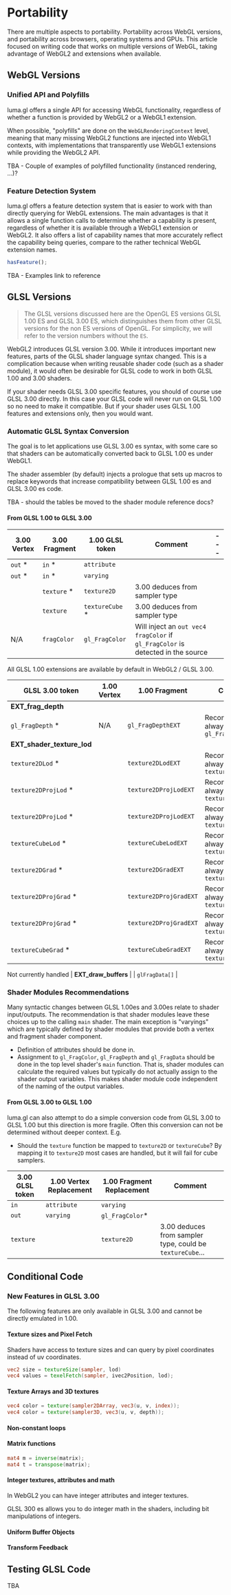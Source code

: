 # Portability

There are multiple aspects to portability. Portability across WebGL versions, and portability across browsers, operating systems and GPUs. This article focused on writing code that works on multiple versions of WebGL, taking advantage of WebGL2 and extensions when available.


## WebGL Versions


### Unified API and Polyfills

luma.gl offers a single API for accessing WebGL functionality, regardless of whether a function is provided by WebGL2 or a WebGL1 extension.

When possible, "polyfills" are done on the `WebGLRenderingContext` level, meaning that many missing WebGL2 functions are injected into WebGL1 contexts, with implementations that transparently use WebGL1 extensions while providing the WebGL2 API.

TBA - Couple of examples of polyfilled functionality (instanced rendering, ...)?


### Feature Detection System

luma.gl offers a feature detection system that is easier to work with than directly querying for WebGL extensions. The main advantages is that it allows a single function calls to determine whether a capability is present, regardless of whether it is available through a WebGL1 extension or WebGL2. It also offers a list of capability names that more accurately reflect the capability being queries, compare to the rather technical WebGL extension names.

```js
hasFeature();
```

TBA - Examples link to reference



## GLSL Versions

> The GLSL versions discussed here are the OpenGL ES versions GLSL 1.00 ES and GLSL 3.00 ES, which distinguishes them from other GLSL versions for the non ES versions of OpenGL. For simplicity, we will refer to the version numbers without the `ES`.

WebGL2 introduces GLSL version 3.00. While it introduces important new features, parts of the GLSL shader language syntax changed. This is a complication because when writing reusable shader code (such as a shader module), it would often be desirable for GLSL code to work in both GLSL 1.00 and 3.00 shaders.

If your shader needs GLSL 3.00 specific features, you should of course use GLSL 3.00 directly. In this case your GLSL code will never run on GLSL 1.00 so no need to make it compatible. But if your shader uses GLSL 1.00 features and extensions only, then you would want.


### Automatic GLSL Syntax Conversion

The goal is to let applications use GLSL 3.00 es syntax, with some care so that shaders can be automatically converted back to GLSL 1.00 es under WebGL1.

The shader assembler (by default) injects a prologue that sets up macros to replace keywords that increase compatibility between GLSL 1.00 es and GLSL 3.00 es code.

TBA - should the tables be moved to the shader module reference docs?

#### From GLSL 1.00 to GLSL 3.00

| 3.00 Vertex | 3.00 Fragment | 1.00 GLSL token | Comment | --- |
| ---         | ---           | ---             | ---     | --- |
| `out` *     | `in` *        | `attribute`     |  |
| `out` *     | `in` *        | `varying`       |  |
|             | `texture` *   | `texture2D`     | 3.00 deduces from sampler type |
|             | `texture`     | `textureCube` * | 3.00 deduces from sampler type |
| N/A         | `fragColor`   | `gl_FragColor`  | Will inject an `out vec4 fragColor` if `gl_FragColor` is detected in the source |


All GLSL 1.00 extensions are available by default in WebGL2 / GLSL 3.00.

| GLSL 3.00 token       | 1.00 Vertex | 1.00 Fragment             | Comment |
| ---                   | ---         | ---                       | --- |
| **EXT_frag_depth**    |             |                           | |
| `gl_FragDepth` *      | N/A         | `gl_FragDepthEXT`         | Recommendation: always use `gl_FragDepth` |
| **EXT_shader_texture_lod** |        |                           | |
| `texture2DLod` *      |             | `texture2DLodEXT`         | Recommendation: always use `texture2DLod` |
| `texture2DProjLod` *  |             | `texture2DProjLodEXT`     | Recommendation: always use `texture2DProjLod` |
| `texture2DProjLod` *  |             | `texture2DProjLodEXT`     | Recommendation: always use `texture2DProjLod` |
| `textureCubeLod` *    |             | `textureCubeLodEXT`       | Recommendation: always use `textureCubeLod` |
| `texture2DGrad` *     |             | `texture2DGradEXT`        | Recommendation: always use `texture2DGrad` |
| `texture2DProjGrad` * |             | `texture2DProjGradEXT`    | Recommendation: always use `texture2DProjGrad` |
| `texture2DProjGrad` * |             | `texture2DProjGradEXT`    | Recommendation: always use `texture2DProjGrad` |
| `textureCubeGrad` *   |             | `textureCubeGradEXT`      | Recommendation: always use `textureCubeGrad` |


Not currently handled
| **EXT_draw_buffers** |
| `glFragData[]` |


### Shader Modules Recommendations

Many syntactic changes between GLSL 1.00es and 3.00es relate to shader input/outputs. The recommendation is that shader modules leave these choices up to the calling `main` shader. The main exception is "varyings" which are typically defined by shader modules that provide both a vertex and fragment shader component.

* Definition of attributes should be done in.
* Assignment to `gl_FragColor`, `gl_FragDepth` and `gl_FragData` should be done in the top level shader's `main` function. That is, shader modules can calculate the required values but typically do not actually assign to the shader output variables. This makes shader module code independent of the naming of the output variables.


#### From GLSL 3.00 to GLSL 1.00

luma.gl can also attempt to do a simple conversion code from GLSL 3.00 to GLSL 1.00 but this direction is more fragile. Often this conversion can not be determined without deeper context. E.g.
* Should the `texture` function be mapped to `texture2D` or `textureCube`? By mapping it to `texture2D` most cases are handled, but it will fail for cube samplers.

| 3.00 GLSL token | 1.00 Vertex Replacement | 1.00 Fragment Replacement | Comment |
| ---             | ---                     | ---                       | --- |
| `in`            | `attribute`             | `varying`                 | |
| `out`           | `varying`               | `gl_FragColor`*           | |
| `texture`       |                         | `texture2D`               | 3.00 deduces from sampler type, could be `textureCube`... |


## Conditional Code

### New Features in GLSL 3.00

The following features are only available in GLSL 3.00 and cannot be directly emulated in 1.00.


#### Texture sizes and Pixel Fetch

Shaders have access to texture sizes and can query by pixel coordinates instead of uv coordinates.

```glsl
vec2 size = textureSize(sampler, lod)
vec4 values = texelFetch(sampler, ivec2Position, lod);
```

#### Texture Arrays and 3D textures

```glsl
vec4 color = texture(sampler2DArray, vec3(u, v, index));
vec4 color = texture(sampler3D, vec3(u, v, depth));
```

#### Non-constant loops



#### Matrix functions

```glsl
mat4 m = inverse(matrix);
mat4 t = transpose(matrix);
```

#### Integer textures, attributes and math

In WebGL2 you can have integer attributes and integer textures.

GLSL 300 es allows you to do integer math in the shaders, including bit manipulations of integers.


#### Uniform Buffer Objects


#### Transform Feedback


## Testing GLSL Code

TBA
